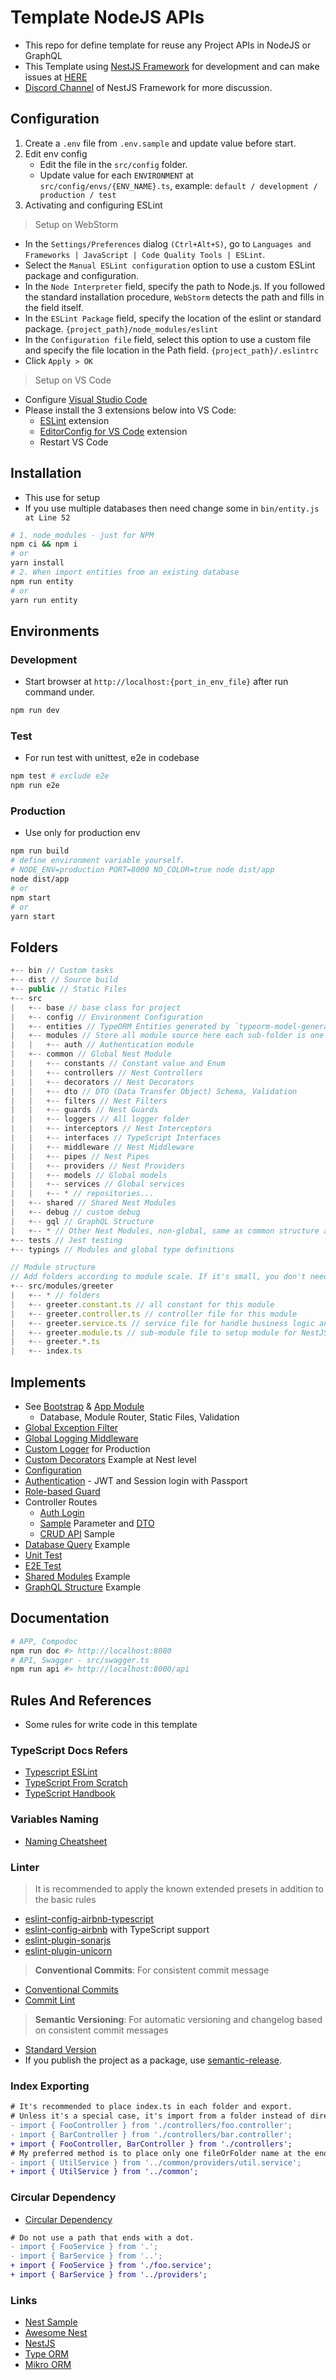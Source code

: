 # Template NodeJS APIs
- This repo for define template for reuse any Project APIs in NodeJS or GraphQL
- This Template using [NestJS Framework](https://nestjs.com/) for development and can make issues at [HERE](https://github.com/longthemartec/template-nodejs-api/issues)
- [Discord Channel](https://discord.gg/nestjs) of NestJS Framework for more discussion.

## Configuration
1. Create a `.env` file from `.env.sample` and update value before start.
2. Edit env config
   - Edit the file in the `src/config` folder.
   - Update value for each `ENVIRONMENT` at `src/config/envs/{ENV_NAME}.ts`, example: `default / development / production / test`
3. Activating and configuring ESLint
> Setup on WebStorm
- In the `Settings/Preferences` dialog `(Ctrl+Alt+S)`, go to `Languages and Frameworks | JavaScript | Code Quality Tools | ESLint`.
- Select the `Manual ESLint configuration` option to use a custom ESLint package and configuration.
- In the `Node Interpreter` field, specify the path to Node.js. If you followed the standard installation procedure, `WebStorm` detects the path and fills in the field itself.
- In the `ESLint Package` field, specify the location of the eslint or standard package. `{project_path}/node_modules/eslint`
- In the `Configuration file` field, select this option to use a custom file and specify the file location in the Path field. `{project_path}/.eslintrc`
- Click `Apply > OK`
> Setup on VS Code
- Configure [Visual Studio Code](https://code.visualstudio.com/)
- Please install the 3 extensions below into VS Code:
  - [ESLint](https://marketplace.visualstudio.com/items?itemName=dbaeumer.vscode-eslint) extension
  - [EditorConfig for VS Code](https://marketplace.visualstudio.com/items?itemName=EditorConfig.EditorConfig) extension
  - Restart VS Code


## Installation
- This use for setup
- If you use multiple databases then need change some in `bin/entity.js at Line 52`
```sh
# 1. node_modules - just for NPM
npm ci && npm i
# or
yarn install 
# 2. When import entities from an existing database
npm run entity
# or
yarn run entity
```

## Environments
### Development
- Start browser at `http://localhost:{port_in_env_file}` after run command under.
```sh
npm run dev
```
### Test 
- For run test with unittest, e2e in codebase
```sh
npm test # exclude e2e
npm run e2e
```
### Production
- Use only for production env
```sh
npm run build
# define environment variable yourself.
# NODE_ENV=production PORT=8000 NO_COLOR=true node dist/app
node dist/app
# or
npm start
# or
yarn start
```

## Folders
```js
+-- bin // Custom tasks
+-- dist // Source build
+-- public // Static Files
+-- src
|   +-- base // base class for project
|   +-- config // Environment Configuration
|   +-- entities // TypeORM Entities generated by `typeorm-model-generator` module
|   +-- modules // Store all module source here each sub-folder is one module and it's includes all files in this
|   |   +-- auth // Authentication module
|   +-- common // Global Nest Module
|   |   +-- constants // Constant value and Enum
|   |   +-- controllers // Nest Controllers
|   |   +-- decorators // Nest Decorators
|   |   +-- dto // DTO (Data Transfer Object) Schema, Validation
|   |   +-- filters // Nest Filters
|   |   +-- guards // Nest Guards
|   |   +-- loggers // All logger folder
|   |   +-- interceptors // Nest Interceptors
|   |   +-- interfaces // TypeScript Interfaces
|   |   +-- middleware // Nest Middleware
|   |   +-- pipes // Nest Pipes
|   |   +-- providers // Nest Providers
|   |   +-- models // Global models
|   |   +-- services // Global services
|   |   +-- * // repositories...
|   +-- shared // Shared Nest Modules
|   +-- debug // custom debug
|   +-- gql // GraphQL Structure
|   +-- * // Other Nest Modules, non-global, same as common structure above
+-- tests // Jest testing
+-- typings // Modules and global type definitions

// Module structure
// Add folders according to module scale. If it's small, you don't need to add folders.
+-- src/modules/greeter
|   +-- * // folders
|   +-- greeter.constant.ts // all constant for this module
|   +-- greeter.controller.ts // controller file for this module
|   +-- greeter.service.ts // service file for handle business logic and communicate with model for response data to controller
|   +-- greeter.module.ts // sub-module file to setup module for NestJS
|   +-- greeter.*.ts
|   +-- index.ts
```

## Implements
- See [Bootstrap](src/app.ts) & [App Module](src/app.module.ts)
   - Database, Module Router, Static Files, Validation
- [Global Exception Filter](src/common/filters/exceptions.filter.ts)
- [Global Logging Middleware](src/common/middleware/logger.middleware.ts)
- [Custom Logger](src/common/loggers) for Production
- [Custom Decorators](src/debug) Example at Nest level
- [Configuration](src/config)
- [Authentication](src/modules/auth) - JWT and Session login with Passport
- [Role-based Guard](src/common/guards/roles.guard.ts)
- Controller Routes
   - [Auth Login](src/base/controllers/auth.controller.ts)
   - [Sample](src/modules/sample/controllers/sample.controller.ts) Parameter and [DTO](src/sample/dto/sample.dto.ts)
   - [CRUD API](src/modules/sample/controllers/crud.controller.ts) Sample
- [Database Query](src/modules/sample/providers/database.service.ts) Example
- [Unit Test](src/modules/sample/providers/crud.service.spec.ts)
- [E2E Test](tests/e2e)
- [Shared Modules](src/shared) Example
- [GraphQL Structure](src/gql) Example

## Documentation
```sh
# APP, Compodoc
npm run doc #> http://localhost:8080
# API, Swagger - src/swagger.ts
npm run api #> http://localhost:8000/api
```

## Rules And References
- Some rules for write code in this template

### TypeScript Docs Refers
- [Typescript ESLint](https://typescript-eslint.io)
- [TypeScript From Scratch](https://www.typescriptlang.org/docs/handbook/typescript-from-scratch.html)
- [TypeScript Handbook](https://www.typescriptlang.org/docs/handbook/intro.html)

### Variables Naming
- [Naming Cheatsheet](./naming.md)

### Linter
> It is recommended to apply the known extended presets in addition to the basic rules
- [eslint-config-airbnb-typescript](https://github.com/iamturns/eslint-config-airbnb-typescript)
- [eslint-config-airbnb](https://github.com/airbnb/javascript/tree/master/packages/eslint-config-airbnb) with TypeScript support
- [eslint-plugin-sonarjs](https://github.com/SonarSource/eslint-plugin-sonarjs)
- [eslint-plugin-unicorn](https://github.com/sindresorhus/eslint-plugin-unicorn)
> **Conventional Commits**: For consistent commit message
- [Conventional Commits](https://www.conventionalcommits.org)
- [Commit Lint](https://commitlint.js.org)
> **Semantic Versioning**: For automatic versioning and changelog based on consistent commit messages
- [Standard Version](https://github.com/conventional-changelog/standard-version)
- If you publish the project as a package, use [semantic-release](https://github.com/semantic-release/semantic-release).

### Index Exporting
```diff
# It's recommended to place index.ts in each folder and export.
# Unless it's a special case, it's import from a folder instead of directly from a file.
- import { FooController } from './controllers/foo.controller';
- import { BarController } from './controllers/bar.controller';
+ import { FooController, BarController } from './controllers';
# My preferred method is to place only one fileOrFolder name at the end of the path.
- import { UtilService } from '../common/providers/util.service';
+ import { UtilService } from '../common';
```

### Circular Dependency
- [Circular Dependency](https://docs.nestjs.com/fundamentals/circular-dependency)
```diff
# Do not use a path that ends with a dot.
- import { FooService } from '.';
- import { BarService } from '..';
+ import { FooService } from './foo.service';
+ import { BarService } from '../providers';
```

### Links
- [Nest Sample](https://github.com/nestjs/nest/tree/master/sample)
- [Awesome Nest](https://github.com/juliandavidmr/awesome-nestjs)
- [NestJS](https://docs.nestjs.com)
- [Type ORM](https://typeorm.io)
- [Mikro ORM](https://mikro-orm.io/)
